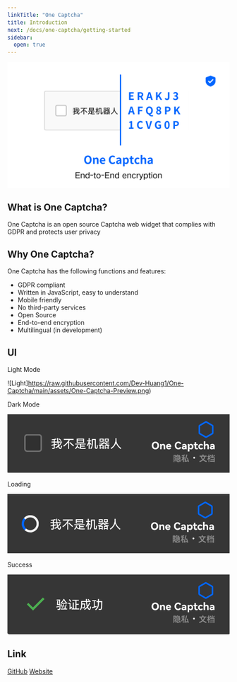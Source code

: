 ```yaml
---
linkTitle: "One Captcha"
title: Introduction
next: /docs/one-captcha/getting-started
sidebar:
  open: true
---
```


![Banner](https://raw.githubusercontent.com/Dev-Huang1/One-Captcha/main/assets/One-Captcha-Banner.png)

## What is One Captcha?

One Captcha is an open source Captcha web widget that complies with GDPR and protects user privacy

## Why One Captcha?

One Captcha has the following functions and features:

- GDPR compliant
- Written in JavaScript, easy to understand
- Mobile friendly
- No third-party services
- Open Source
- End-to-end encryption
- Multilingual (in development)

## UI

Light Mode

![Light]https://raw.githubusercontent.com/Dev-Huang1/One-Captcha/main/assets/One-Captcha-Preview.png)

Dark Mode

![Dark](https://raw.githubusercontent.com/Dev-Huang1/One-Captcha/main/assets/One-Captcha-Preview-Dark.png)

Loading

![Loading](https://raw.githubusercontent.com/Dev-Huang1/One-Captcha/main/assets/Preview-Loading.png)

Success

![Success](https://raw.githubusercontent.com/Dev-Huang1/One-Captcha/main/assets/Preview-Success.png)

## Link

[GitHub](https://github.com/Dev-Huang1/One-Captcha)
[Website](https://onecaptcha.us.kg)
